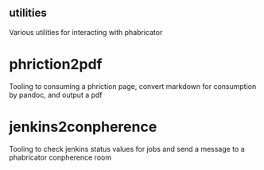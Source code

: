 utilities
---------
Various utilities for interacting with phabricator

# phriction2pdf
Tooling to consuming a phriction page, convert markdown for consumption by pandoc, and output a pdf

# jenkins2conpherence
Tooling to check jenkins status values for jobs and send a message to a phabricator conpherence room

